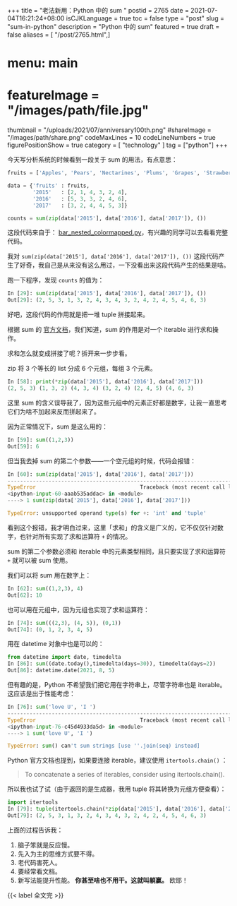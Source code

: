+++
title = "老法新用：Python 中的 sum "
postid = 2765
date = 2021-07-04T16:21:24+08:00
isCJKLanguage = true
toc = false
type = "post"
slug = "sum-in-python"
description = "Python 中的 sum"
featured = true
draft = false
aliases = [ "/post/2765.html",]
# menu: main
# featureImage = "/images/path/file.jpg"
thumbnail = "/uploads/2021/07/anniversary100th.png"
#shareImage = "/images/path/share.png"
codeMaxLines = 10
codeLineNumbers = true
figurePositionShow = true
category = [ "technology" ]
tag = ["python"]
+++

今天写分析系统的时候看到一段关于 sum 的用法，有点意思： <!--more-->

``` python
fruits = ['Apples', 'Pears', 'Nectarines', 'Plums', 'Grapes', 'Strawberries']

data = {'fruits' : fruits,
        '2015'   : [2, 1, 4, 3, 2, 4],
        '2016'   : [5, 3, 3, 2, 4, 6],
        '2017'   : [3, 2, 4, 4, 5, 3]}

counts = sum(zip(data['2015'], data['2016'], data['2017']), ())
```

这段代码来自于： [bar_nested_colormapped.py](https://docs.bokeh.org/en/latest/docs/gallery/bar_nested_colormapped.html)，有兴趣的同学可以去看看完整代码。

我对 `sum(zip(data['2015'], data['2016'], data['2017']), ())` 这段代码产生了好奇，我自己是从来没有这么用过，一下没看出来这段代码产生的结果是啥。

跑一下程序，发现 `counts` 的值为：

``` python
In [29]: sum(zip(data['2015'], data['2016'], data['2017']), ())
Out[29]: (2, 5, 3, 1, 3, 2, 4, 3, 4, 3, 2, 4, 2, 4, 5, 4, 6, 3)
```

好吧，这段代码的作用就是把一堆 tuple 拼接起来。

根据 sum 的 [官方文档](https://docs.python.org/3/library/functions.html?highlight=sum#sum)，我们知道，sum 的作用是对一个 iterable 进行求和操作。

求和怎么就变成拼接了呢？拆开来一步步看。

zip 将 3 个等长的 list 分成 6 个元组，每组 3 个元素。

``` python
In [58]: print(*zip(data['2015'], data['2016'], data['2017']))
(2, 5, 3) (1, 3, 2) (4, 3, 4) (3, 2, 4) (2, 4, 5) (4, 6, 3)
```

这里 sum 的含义误导我了，因为这些元组中的元素正好都是数字，让我一直思考它们为啥不加起来反而拼起来了。

因为正常情况下，sum 是这么用的：

``` python
In [59]: sum((1,2,3))
Out[59]: 6
```

但当我去掉 sum 的第二个参数——一个空元组的时候，代码会报错：

``` python
In [60]: sum(zip(data['2015'], data['2016'], data['2017']))
---------------------------------------------------------------------------
TypeError                                 Traceback (most recent call last)
<ipython-input-60-aaab535addac> in <module>
----> 1 sum(zip(data['2015'], data['2016'], data['2017']))

TypeError: unsupported operand type(s) for +: 'int' and 'tuple'
```

看到这个报错，我才明白过来，这里「求和」的含义是广义的，它不仅仅针对数字，也针对所有实现了求和运算符 `+` 的情况。
 
sum 的第二个参数必须和 iterable 中的元素类型相同，且只要实现了求和运算符 `+` 就可以被 sum 使用。
 
我们可以将 sum 用在数字上：

``` python
In [62]: sum((1,2,3), 4)
Out[62]: 10
```

也可以用在元组中，因为元组也实现了求和运算符：

``` python
In [74]: sum(((2,3), (4, 5)), (0,1))
Out[74]: (0, 1, 2, 3, 4, 5)
```

用在 datetime 对象中也是可以的：

``` python
from datetime import date, timedelta
In [86]: sum((date.today(),timedelta(days=30)), timedelta(days=2))
Out[86]: datetime.date(2021, 8, 5)
```

但有趣的是，Python 不希望我们把它用在字符串上，尽管字符串也是 iterable。这应该是出于性能考虑：

``` python
In [76]: sum('love U', 'I ')
---------------------------------------------------------------------------
TypeError                                 Traceback (most recent call last)
<ipython-input-76-c45d4933da5d> in <module>
----> 1 sum('love U', 'I ')

TypeError: sum() can't sum strings [use ''.join(seq) instead]
```

Python 官方文档也提到，如果要连接 iterable，建议使用 `itertools.chain()` ：

> To concatenate a series of iterables, consider using itertools.chain().

所以我也试了试（由于返回的是生成器，我用 tuple 将其转换为元组方便查看）：

``` python
import itertools
In [79]: tuple(itertools.chain(*zip(data['2015'], data['2016'], data['2017'])))
Out[79]: (2, 5, 3, 1, 3, 2, 4, 3, 4, 3, 2, 4, 2, 4, 5, 4, 6, 3)
```

上面的过程告诉我：

1. 脑子笨就是反应慢。
2. 先入为主的思维方式要不得。
2. 老代码害死人。
3. 要经常看文档。
4. 新写法能提升性能。 **你甚至啥也不用干。这就叫躺赢。** 欧耶！

{{< label 全文完 >}}